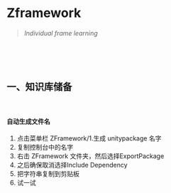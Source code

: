 # Zframework
>###### Individual frame learning
<br>
<br>

## 一、知识库储备
<br>

#### 自动生成文件名<br>
1. 点击菜单栏 ZFramework/1.生成 unitypackage 名字<br>
2. 复制控制台中的名字<br>
3. 右击 ZFramework 文件夹，然后选择ExportPackage<br>
4. 之后确保取消选择Include Dependency<br>
5. 把字符串复制到剪贴板<br>
6. 试一试
<br>

